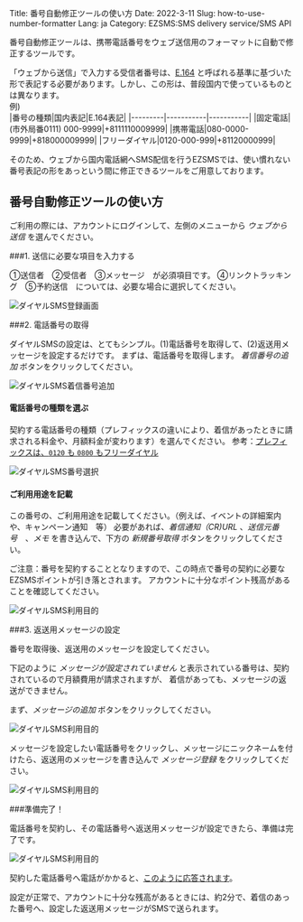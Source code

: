 Title: 番号自動修正ツールの使い方
Date: 2022-3-11
Slug: how-to-use-number-formatter
Lang: ja
Category: EZSMS:SMS delivery service/SMS API

番号自動修正ツールは、携帯電話番号をウェブ送信用のフォーマットに自動で修正するツールです。

「ウェブから送信」で入力する受信者番号は、[E.164]() と呼ばれる基準に基づいた形で表記する必要があります。しかし、この形は、普段国内で使っているものとは異なります。<br>
例) <br>
|番号の種類|国内表記|E.164表記|
|---------|-----------|-----------|
|固定電話|(市外局番0111) 000-9999|+8111110009999|
|携帯電話|080-0000-9999|+818000009999|
|フリーダイヤル|0120-000-999|+81120000999|

そのため、ウェブから国内電話網へSMS配信を行うEZSMSでは、使い慣れない番号表記の形をあっという間に修正できるツールをご用意しております。


## 番号自動修正ツールの使い方

ご利用の際には、アカウントにログインして、左側のメニューから _ウェブから送信_ を選んでください。

###1. 送信に必要な項目を入力する

①送信者　②受信者　③メッセージ　が必須項目です。
④リンクトラッキング　⑤予約送信　については、必要な場合に選択してください。

![ダイヤルSMS登録画面](/images/dialsms/dialsms_howto_01ja.jpg)

###2. 電話番号の取得

ダイヤルSMSの設定は、とてもシンプル。(1)電話番号を取得して、(2)返送用メッセージを設定するだけです。
まずは、電話番号を取得します。 _着信番号の追加_ ボタンをクリックしてください。

![ダイヤルSMS着信番号追加](/images/dialsms/dialsms_howto_02ja.jpg)

#### 電話番号の種類を選ぶ

契約する電話番号の種類（プレフィックスの違いにより、着信があったときに請求される料金や、月額料金が変わります）を選んでください。
参考：[プレフィックスは、`0120` も `0800` もフリーダイヤル](https://blog.xoxzo.com/ja/2017/11/02/freecall-numbers-introduction/)

![ダイヤルSMS番号選択](/images/dialsms/dialsms_howto_03ja.jpg)

#### ご利用用途を記載

この番号の、ご利用用途を記載してください。（例えば、イベントの詳細案内や、キャンペーン通知　等）
必要があれば、_着信通知（CR)URL_ 、_送信元番号_　、_メモ_ を書き込んで、下方の _新規番号取得_ ボタンをクリックしてください。

ご注意：番号を契約することとなりますので、この時点で番号の契約に必要なEZSMSポイントが引き落とされます。
アカウントに十分なポイント残高があることを確認してください。

![ダイヤルSMS利用目的](/images/dialsms/dialsms_howto_04ja.jpg)

###3. 返送用メッセージの設定

番号を取得後、返送用のメッセージを設定してください。

下記のように _メッセージが設定されていません_ と表示されている番号は、契約されているので月額費用が請求されますが、
着信があっても、メッセージの返送ができません。

まず、_メッセージの追加_ ボタンをクリックしてください。

![ダイヤルSMS利用目的](/images/dialsms/dialsms_howto_06ja.jpg)

メッセージを設定したい電話番号をクリックし、メッセージにニックネームを付けたら、返送用のメッセージを書き込んで _メッセージ登録_ をクリックしてください。

![ダイヤルSMS利用目的](/images/dialsms/dialsms_howto_07ja.jpg)

###準備完了！

電話番号を契約し、その電話番号へ返送用メッセージが設定できたら、準備は完了です。

![ダイヤルSMS利用目的](/images/dialsms/dialsms_howto_08ja.jpg)

契約した電話番号へ電話がかかると、[このように応答されます](https://help.xoxzo.com/ja/ezsms-sms-delivery-service/articles/how-will-the-dialsms-call-be-answered/)。

設定が正常で、アカウントに十分な残高があるときには、約2分で、着信のあった番号へ、設定した返送用メッセージがSMSで送られます。



